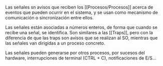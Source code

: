 Las señales sn avisos que reciben los [[Procesos/Procesos]] acerca de eventos que pueden ocurrir en el sistema, y se usan como mecanismo de comunicación o sincronización entre ellos.

Las señales están asociadas a números enteros, de forma que cuando se recibe una señal, se identifica. Son similares a las [[Traps]], pero con la diferencia de que las traps son avisos que se realizan al SO, mientras que las señales van dirigidas a un proceso concreto.

Las señales pueden generarse por otros procesos, por sucesos del hardware, interrupciones de terminal (CTRL + C), notificaciones de E/S...